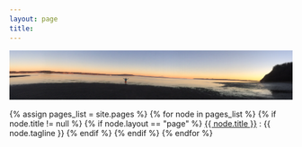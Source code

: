 ```yaml
---
layout: page
title: 
---
```


![cover](public/images/cover.png)

{% assign pages_list = site.pages %}
{% for node in pages_list %}
  {% if node.title != null %}
    {% if node.layout == "page" %}
<a href="{{ node.url }}">{{ node.title }}</a> : {{ node.tagline }}
    {% endif %}
  {% endif %}
{% endfor %}

